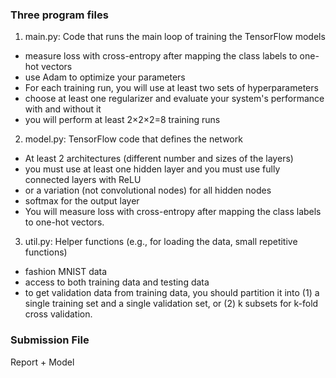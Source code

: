 ### Three program files
1. main.py: Code that runs the main loop of training the TensorFlow models
- measure loss with cross-entropy after mapping the class labels to one-hot vectors
- use Adam to optimize your parameters
- For each training run, you will use at least two sets of hyperparameters
- choose at least one regularizer and evaluate your system's performance with and without it
- you will perform at least 2×2×2=8 training runs

2. model.py: TensorFlow code that defines the network
- At least 2 architectures (different number and sizes of the layers)
- you must use at least one hidden layer and you must use fully connected layers with ReLU
- or a variation (not convolutional nodes) for all hidden nodes
- softmax for the output layer
- You will measure loss with cross-entropy after mapping the class labels to one-hot vectors.
 
3. util.py: Helper functions (e.g., for loading the data, small repetitive functions)
- fashion MNIST data
- access to both training data and testing data
- to get validation data from training data, you should partition it into (1) a single training set and a single validation set, or (2) k subsets for k-fold cross validation.

### Submission File
Report + Model
